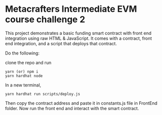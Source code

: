 # Metacrafters Intermediate EVM course challenge 2

This project demonstrates a basic funding smart contract with front end integration using raw HTML & JavaScript. It comes with a contract, front end integration, and a script that deploys that contract.

Do the following:

clone the repo and run
```shell
yarn (or) npm i
yarn hardhat node
```
In a new terminal,
```shell
yarn hardhat run scripts/deploy.js
```
Then copy the contract address and paste it in constants.js file in FrontEnd folder.
Now run the front end and interact with the smart contract.
